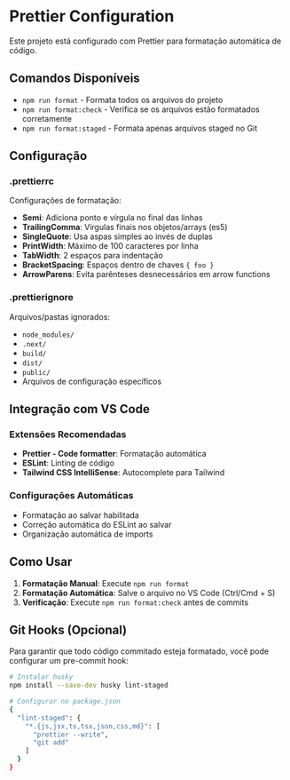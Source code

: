 # Prettier Configuration

Este projeto está configurado com Prettier para formatação automática de código.

## Comandos Disponíveis

- `npm run format` - Formata todos os arquivos do projeto
- `npm run format:check` - Verifica se os arquivos estão formatados corretamente
- `npm run format:staged` - Formata apenas arquivos staged no Git

## Configuração

### .prettierrc

Configurações de formatação:

- **Semi**: Adiciona ponto e vírgula no final das linhas
- **TrailingComma**: Vírgulas finais nos objetos/arrays (es5)
- **SingleQuote**: Usa aspas simples ao invés de duplas
- **PrintWidth**: Máximo de 100 caracteres por linha
- **TabWidth**: 2 espaços para indentação
- **BracketSpacing**: Espaços dentro de chaves `{ foo }`
- **ArrowParens**: Evita parênteses desnecessários em arrow functions

### .prettierignore

Arquivos/pastas ignorados:

- `node_modules/`
- `.next/`
- `build/`
- `dist/`
- `public/`
- Arquivos de configuração específicos

## Integração com VS Code

### Extensões Recomendadas

- **Prettier - Code formatter**: Formatação automática
- **ESLint**: Linting de código
- **Tailwind CSS IntelliSense**: Autocomplete para Tailwind

### Configurações Automáticas

- Formatação ao salvar habilitada
- Correção automática do ESLint ao salvar
- Organização automática de imports

## Como Usar

1. **Formatação Manual**: Execute `npm run format`
2. **Formatação Automática**: Salve o arquivo no VS Code (Ctrl/Cmd + S)
3. **Verificação**: Execute `npm run format:check` antes de commits

## Git Hooks (Opcional)

Para garantir que todo código commitado esteja formatado, você pode configurar um pre-commit hook:

```bash
# Instalar husky
npm install --save-dev husky lint-staged

# Configurar no package.json
{
  "lint-staged": {
    "*.{js,jsx,ts,tsx,json,css,md}": [
      "prettier --write",
      "git add"
    ]
  }
}
```
